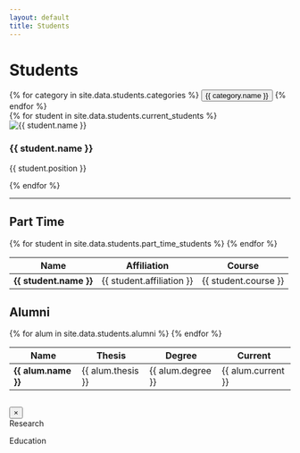 ```yaml
---
layout: default
title: Students
---
```


<script src="/~gangman/assets/js/students.js"></script>
<div class="students-container container">
  <h1 class="page-title">Students</h1>

  <div class="category-toggles">
    {% for category in site.data.students.categories %}
    <button class="category-toggle {% if category.id == 'all' %}active{% endif %}" data-category="{{ category.id }}">{{ category.name }}</button>
    {% endfor %}
  </div>

  <!-- Current Students Grid -->
  <div class="students-grid">
    {% for student in site.data.students.current_students %}
    <div class="student-item" data-category="{{ student.category }}"
         data-research='{{ student.research | jsonify }}'
         data-education='{{ student.education | jsonify }}'>
      <div class="student-image">
        <img src="{{ student.image }}" alt="{{ student.name }}" loading="lazy"/>
      </div>
      <div class="student-info">
        <h3>{{ student.name }}</h3>
        <p class="position">{{ student.position }}</p>
      </div>
    </div>
    {% endfor %}
  </div>

  <hr />

  <!-- Part Time Students -->
  <section class="part-time-section">
    <h2>Part Time</h2>
    <table class="students-table">
      <thead>
        <tr>
          <th>Name</th>
          <th>Affiliation</th>
          <th>Course</th>
        </tr>
      </thead>
      <tbody>
        {% for student in site.data.students.part_time_students %}
        <tr>
          <td><strong>{{ student.name }}</strong></td>
          <td>{{ student.affiliation }}</td>
          <td>{{ student.course }}</td>
        </tr>
        {% endfor %}
      </tbody>
    </table>
  </section>

  <!-- Alumni -->
  <section class="alumni-section">
    <h2>Alumni</h2>
    <table class="students-table">
      <thead>
        <tr>
          <th>Name</th>
          <th>Thesis</th>
          <th>Degree</th>
          <th>Current</th>
        </tr>
      </thead>
      <tbody>
        {% for alum in site.data.students.alumni %}
        <tr>
          <td><strong>{{ alum.name }}</strong></td>
          <td>{{ alum.thesis }}</td>
          <td>{{ alum.degree }}</td>
          <td>{{ alum.current }}</td>
        </tr>
        {% endfor %}
      </tbody>
    </table>
  </section>

  <!-- Student Modal -->
  <div class="student-modal">
    <div class="modal-container">
      <div class="modal-header">
        <h2 class="modal-title"></h2>
        <button class="modal-close">×</button>
      </div>
      <div class="modal-content">
        <div class="modal-section">
          <div class="section-header">Research</div>
          <ul class="research-list"></ul>
        </div>
        <div class="modal-section">
          <div class="section-header">Education</div>
          <ul class="education-list"></ul>
        </div>
      </div>
    </div>
  </div>
</div>
